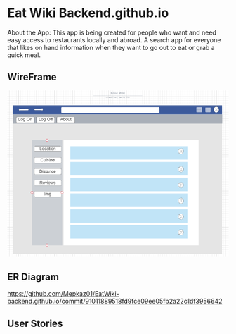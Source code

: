 # Eat Wiki Backend.github.io

About the App: This app is being created for people who want and need easy access to restaurants locally and abroad. A search app for everyone that likes on hand information when they want to go out to eat or grab a quick meal. 

## WireFrame

![wireframe](https://github.com/Mepkaz01/EatWiki-backend.github.io/blob/main/WireFrame.png)

## ER Diagram

https://github.com/Mepkaz01/EatWiki-backend.github.io/commit/91011889518fd9fce09ee05fb2a22c1df3956642

## User Stories

